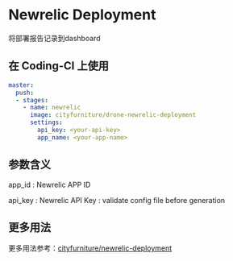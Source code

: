 # Newrelic Deployment

将部署报告记录到dashboard

## 在 Coding-CI 上使用

```yml
master:
  push:
  - stages:
    - name: newrelic
      image: cityfurniture/drone-newrelic-deployment
      settings:
        api_key: <your-api-key>
        app_name: <your-app-name>
```

## 参数含义

app_id
: Newrelic APP ID

api_key
: Newrelic API Key
: validate config file before generation

## 更多用法

更多用法参考：[cityfurniture/newrelic-deployment](https://github.com/cityfurniture/newrelic-deployment)
